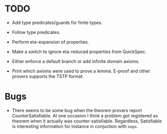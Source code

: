 TODO
====

  * Add type predicates/guards for finite types.

  * Follow type predicates.

  * Perform eta-expansion of properties.

  * Make a switch to ignore eta-reduced properties from QuickSpec.

  * Either enforce a default branch or add infinite domain axioms.

  * Print which axioms were used to prove a lemma.
    E-proof and other provers supports the TSTP format.

Bugs
====

  * There seems to be some bug when the theorem provers report
    CounterSatisfiable. At one occasion I think a problem got
    registered as theorem when it actually was counter-satisfiable.
    Regardless, Satisfiable is interesting information for instance
    in conjuction with `oops`.

